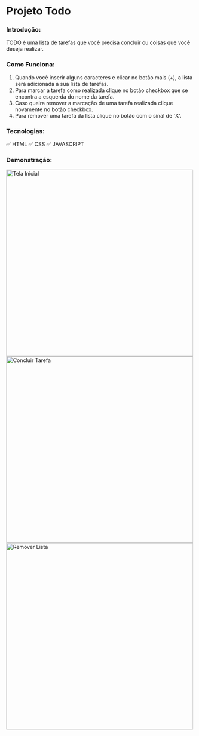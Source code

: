 # Projeto Todo

### Introdução: 
TODO é uma lista de tarefas que você precisa concluir ou coisas que você deseja realizar. 

### Como Funciona:
1. Quando você inserir alguns caracteres e clicar no botão mais (+), a lista será adicionada à sua lista de tarefas.
2. Para marcar a tarefa como realizada clique no botão checkbox que se encontra a esquerda do nome da tarefa.
3. Caso queira remover a marcação de uma tarefa realizada clique novamente no botão checkbox. 
4. Para remover uma tarefa da lista clique no botão com o sinal de 'X'.

### Tecnologias:
✅ HTML
✅ CSS
✅ JAVASCRIPT

### Demonstração:

<img src="https://github.com/guicollab/DEVinhouse/blob/main/Projeto%20Todo/screenshot/1.jpg" alt="Tela Inicial" width="500">
<img src="https://github.com/guicollab/DEVinhouse/blob/main/Projeto%20Todo/screenshot/2.jpg" alt="Concluir Tarefa" width="500">
<img src="https://github.com/guicollab/DEVinhouse/blob/main/Projeto%20Todo/screenshot/3.jpg" alt="Remover Lista" width="500">
